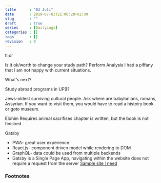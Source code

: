 ```yaml
---
title      : "03 Juli"
date       : 2019-07-03T21:00:28+02:00
slug       : ""
draft      : true
series     : [DailyLogs]
categories : []
tags       : []
revision   : 0
---
```


tl;dr
<!-- more -->

Is it ok/worth to change your study path? Perform Analysis 
I had a piffany that I am not happy with current situations.

What's next?

Study abroad programs in UPB?

Jews-oldest surviving cultural people. Ask where are babylonians, romans, Assyrian.
If you want to visit them, you would have to read a histoiry book or goto museum.

Elohim
Requires animal sacrifises
chapter is written, but the book is not finished

Gatsby
- PWA- great user experience
- React.js- component driven model while rendering to DOM
- GraphQL- data could be used from multiple backends
-  Gatsby is a Single Page App, navigating within the website does not require a request from the server
[Sample site I need](https://danielhollcraft.com/)

### Footnotes

[^1]: [Jobs That Do Not Require a Work Permit in Canada](https://www.immigration.ca/jobs-that-do-not-require-a-work-permit-in-canada)
[^2]: [Mentor programme for young people for drug prevention](https://mentorstiftung.de/uber-uns/)
[^3]: [Some good questions to ask, smaplers](https://www.mantelligence.com/questions-to-ask/#random)
[^4]: [Top reasons why students may want to change their university](https://www.collegetransfer.net/Articles/IAmLookingtoTransferColleges/10ReasonsWhyStudentsTransfer/tabid/4466/Default.aspx)
[^5]: [Old Testament in 8 minutes](https://youtu.be/bmgDU20Q50U)
[^6]: [Old testament timeline](https://prezi.com/bvz-pgfanpbs/a-timeline-of-the-old-testament/)
[^7]: [timeline - Program to draw an SVG timeline diagram from events defined in a file
](https://metacpan.org/pod/distribution/SVG-Timeline/bin/timeline)
